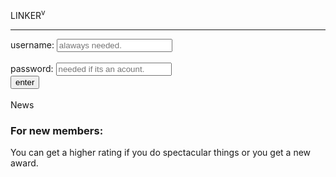 <html>
    <head>
        <meta charset="utf-8">
        <title>linker</title>
    </head>                   
        <div class="h1">LINKER<sup>v<span id="v"></span></sup></div>
    <hr>
    <span id="nta"></span>    
    <div id="message">
        <label>username:
        <input id="name" type="text" placeholder="alaways needed."><br><br>
        password:
        <input id='password' type='password' placeholder="needed if its an acount.">
        </label>
        <br>
        <button id="button" type="button">enter</button>
        </div><br>
        <div style="overflow:auto; height: 500px;">
        <div class="h2">News</div>
        <h3>For new members:</h3>
        <p>You can get a higher rating if you do spectacular things or you get a new award.</p>

